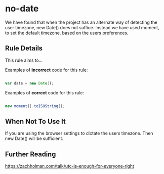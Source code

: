 # no-date

We have found that when the project has an alternate way of detecting the user timezone, new Date() does not suffice. Instead we have used moment, to set the default timezone, based on the users preferences.


## Rule Details

This rule aims to...

Examples of **incorrect** code for this rule:

```js

var date = new Date();

```

Examples of **correct** code for this rule:

```js

new moment().toISOString();

```


## When Not To Use It

If you are using the browser settings to dictate the users timezone. Then new Date() will be sufficient.

## Further Reading

https://zachholman.com/talk/utc-is-enough-for-everyone-right
